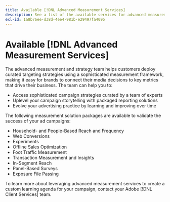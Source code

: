 ```yaml
---
title: Available [!DNL Advanced Measurement Services]
description: See a list of the available services for advanced measurement.
exl-id: 1a8b76ee-d38d-4ee4-981b-e29497fa4095
---
```

# Available [!DNL Advanced Measurement Services]

<!-- Probably need to rename this. -->

The advanced measurement and strategy team helps customers deploy curated targeting strategies using a sophisticated measurement framework, making it easy for brands to connect their media decisions to key metrics that drive their business. The team can help you to:

* Access sophisticated campaign strategies curated by a team of experts
* Uplevel your campaign storytelling with packaged reporting solutions
* Evolve your advertising practice by learning and improving over time

The following measurement solution packages are available to validate the success of your ad campaigns:

* Household- and People-Based Reach and Frequency
* Web Conversions
* Experiments
* Offline Sales Optimization
* Foot Traffic Measurement
* Transaction Measurement and Insights
* In-Segment Reach
* Panel-Based Surveys
* Exposure File Passing

To learn more about leveraging advanced measurement services to create a custom learning agenda for your campaign, contact your Adobe [!DNL Client Services] team.
